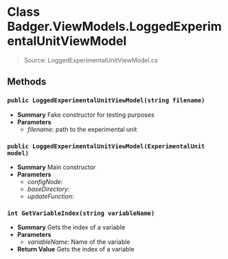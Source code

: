 # Class Badger.ViewModels.LoggedExperimentalUnitViewModel
> Source: LoggedExperimentalUnitViewModel.cs
## Methods
### ``public LoggedExperimentalUnitViewModel(string filename)``
* **Summary**
  Fake constructor for testing purposes
* **Parameters**
  * _filename_: path to the experimental unit
### ``public LoggedExperimentalUnitViewModel(ExperimentalUnit model)``
* **Summary**
  Main constructor
* **Parameters**
  * _configNode_: 
  * _baseDirectory_: 
  * _updateFunction_: 
### ``int GetVariableIndex(string variableName)``
* **Summary**
  Gets the index of a variable
* **Parameters**
  * _variableName_: Name of the variable
* **Return Value**
  Gets the index of a variable
